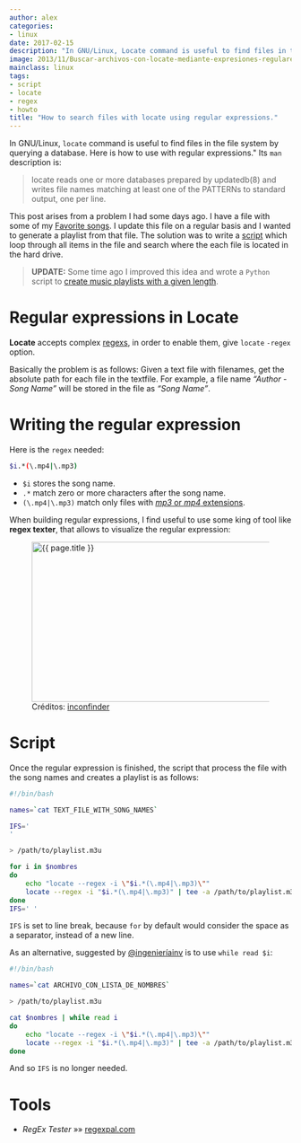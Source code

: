 ```yaml
---
author: alex
categories:
- linux
date: 2017-02-15
description: "In GNU/Linux, Locate command is useful to find files in the file system by querying a database. Here is how to use with regular expressions."
image: 2013/11/Buscar-archivos-con-locate-mediante-expresiones-regulares-complejas.png
mainclass: linux
tags:
- script
- locate
- regex
- howto
title: "How to search files with locate using regular expressions."
---
```


In GNU/Linux, `locate` command is useful to find files in the file system by querying a database. Here is how to use with regular expressions." Its `man` description is:

> locate reads one or more databases prepared by updatedb(8) and writes file names matching at least one of the PATTERNs to standard output, one per line.

This post arises from a problem I had some days ago. I have a file with some of my <a href="https://www.youtube.com/playlist?list=PLINUjqv9_oyrI4SXWqf-sBhoUnxHe2bRh" target="_blank" title="Favorite songs">Favorite songs</a>. I update this file on a regular basis and I wanted to generate a playlist from that file. The solution was to write a [script][2] which loop through all items in the file and search where the each file is located in the hard drive.

> __UPDATE:__ Some time ago I improved this idea and wrote a `Python` script to [create music playlists with a given length](https://elbauldelprogramador.com/en/generar-listas-de-reproduccion-determinada-duracion-python/ "create music playlists with a given length").

# Regular expressions in Locate

<!--more--><!--ad-->

__Locate__ accepts complex [regexs][3], in order to enable them, give `locate` `-regex` option.

Basically the problem is as follows: Given a text file with filenames, get the absolute path for each file in the textfile. For example, a file name _“Author - Song Name”_ will be stored in the file as _“Song Name”_.

# Writing the regular expression

Here is the `regex` needed:

```bash
$i.*(\.mp4|\.mp3)
```
- `$i` stores the song name.
- `.*` match zero or more characters after the song name.
- `(\.mp4|\.mp3)` match only files with [_mp3_ or _mp4_ extensions][4].

When building regular expressions, I find useful to use some king of tool like __regex texter__, that allows to visualize the regular expression:

<figure>
    <img on="tap:lightbox1" role="button" tabindex="0" layout="responsive" src="/img/2013/11/Buscar-archivos-con-locate-mediante-expresiones-regulares-complejas.png" title="{{ page.title }}" alt="{{ page.title }}" width="627px" height="285px"></img>
    <figcaption>Créditos: <a href="https://www.iconfinder.com/icons/33644/terminal_icon" target="_blank">inconfinder</a></figcaption>
</figure>

# Script

Once the regular expression is finished, the script that process the file with the song names and creates a playlist is as follows:

```bash
#!/bin/bash

names=`cat TEXT_FILE_WITH_SONG_NAMES`

IFS='
'

> /path/to/playlist.m3u

for i in $nombres
do
    echo "locate --regex -i \"$i.*(\.mp4|\.mp3)\""
    locate --regex -i "$i.*(\.mp4|\.mp3)" | tee -a /path/to/playlist.m3u
done
IFS=' '
```

`IFS` is set to line break, because `for` by default would consider the space as a separator, instead of a new line.

As an alternative, suggested  by [@ingenieríainv](https://twitter.com/ingenieriainv/status/769135025216483328) is to use `while read $i`:

```bash
#!/bin/bash

names=`cat ARCHIVO_CON_LISTA_DE_NOMBRES`

> /path/to/playlist.m3u

cat $nombres | while read i
do
    echo "locate --regex -i \"$i.*(\.mp4|\.mp3)\""
    locate --regex -i "$i.*(\.mp4|\.mp3)" | tee -a /path/to/playlist.m3u
done
```

And so `IFS` is no longer needed.

# Tools

- *RegEx Tester* »» <a href="http://regexpal.com/" target="_blank">regexpal.com</a>

 [1]: https://elbauldelprogramador.com/bases-de-datos/ "Bases de Datos"
 [2]: https://elbauldelprogramador.com/tags/bash "Categoría script"
 [3]: https://elbauldelprogramador.com/tags/regex "Artículos sobre expresiones regulares"
 [4]: https://elbauldelprogramador.com/cual-es-la-diferencia-entre-los-distintos-formatos-de-audio-y-cual-deberia-elegir/ "¿Cual es la diferencia entre los distintos formatos de audio, y cual debería elegir?"
